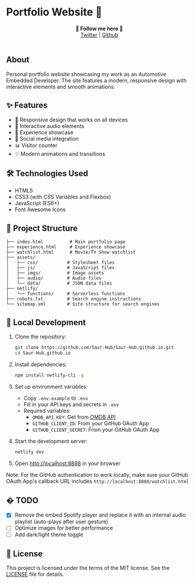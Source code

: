# Portfolio Website 🚀

<p align='center'>
  <b>🎨 Follow me here 🎨</b><br>  
  <a href="https://twitter.com/im_saurabhs">Twitter</a> |
  <a href="https://github.com/Saur-Hub">Github</a><br><br>
</p>

## About

Personal portfolio website showcasing my work as an Automotive Embedded Developer. The site features a modern, responsive design with interactive elements and smooth animations.

## ✨ Features

- 🎨 Responsive design that works on all devices
- 🎵 Interactive audio elements
- 💼 Experience showcase
- 🔗 Social media integration
- 📊 Visitor counter
- ✨ Modern animations and transitions

## 🛠️ Technologies Used

- HTML5
- CSS3 (with CSS Variables and Flexbox)
- JavaScript (ES6+)
- Font Awesome Icons

## 📁 Project Structure

```
├── index.html          # Main portfolio page
├── experience.html     # Experience showcase
├── watchlist.html      # Movie/TV Show watchlist
├── assets/
│   ├── css/           # Stylesheet files
│   ├── js/            # JavaScript files
│   ├── imgs/          # Image assets
│   ├── audio/         # Audio files
│   └── data/          # JSON data files
├── netlify/
│   └── functions/     # Serverless functions
├── robots.txt         # Search engine instructions
└── sitemap.xml        # Site structure for search engines
```

## 🚀 Local Development

1. Clone the repository:
   ```bash
   git clone https://github.com/Saur-Hub/Saur-Hub.github.io.git
   cd Saur-Hub.github.io
   ```

2. Install dependencies:
   ```bash
   npm install netlify-cli -g
   ```

3. Set up environment variables:
   - Copy `.env.example` to `.env`
   - Fill in your API keys and secrets in `.env`
   - Required variables:
     - `OMDB_API_KEY`: Get from [OMDB API](https://www.omdbapi.com/apikey.aspx)
     - `GITHUB_CLIENT_ID`: From your GitHub OAuth App
     - `GITHUB_CLIENT_SECRET`: From your GitHub OAuth App

4. Start the development server:
   ```bash
   netlify dev
   ```

5. Open [http://localhost:8888](http://localhost:8888) in your browser

Note: For the GitHub authentication to work locally, make sure your GitHub OAuth App's callback URL includes `http://localhost:8888/watchlist.html`

## � TODO
- [x] Remove the embed Spotify player and replace it with an internal audio playlist (auto-plays after user gesture)
- [ ] Optimize images for better performance
- [ ] Add dark/light theme toggle

## 📜 License

This project is licensed under the terms of the MIT license. See the [LICENSE](LICENSE) file for details.

